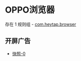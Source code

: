 # OPPO浏览器

存在 1 规则组 - [com.heytap.browser](/src/apps/com.heytap.browser.ts)

## 开屏广告

- [快照-0](https://gkd-kit.gitee.io/import/12841168)

